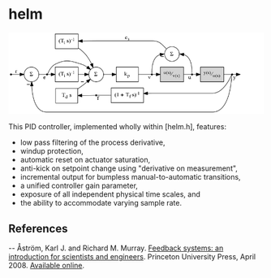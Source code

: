 helm
====

![Controller block diagram](helm.png)

This PID controller, implemented wholly within [helm.h], features:
 * low pass filtering of the process derivative,
 * windup protection,
 * automatic reset on actuator saturation,
 * anti-kick on setpoint change using "derivative on measurement",
 * incremental output for bumpless manual-to-automatic transitions,
 * a unified controller gain parameter,
 * exposure of all independent physical time scales, and
 * the ability to accommodate varying sample rate.

References
----------

-- Åström, Karl J. and Richard M. Murray.  [Feedback systems: an introduction for scientists and engineers](http://www.worldcat.org/isbn/9781400828739).  Princeton University Press, April 2008.  [Available online](http://www.cds.caltech.edu/~murray/amwiki/index.php/Main_Page).
